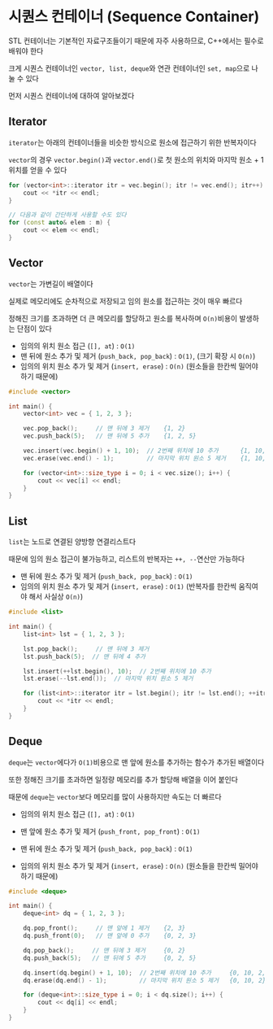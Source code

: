 # 시퀀스 컨테이너 (Sequence Container)

STL 컨테이너는 기본적인 자료구조들이기 때문에 자주 사용하므로, C++에서는 필수로 배워야 한다

크게 시퀀스 컨테이너인 `vector, list, deque`와 연관 컨테이너인 `set, map`으로 나눌 수 있다

먼저 시퀀스 컨테이너에 대하여 알아보겠다

## Iterator

`iterator`는 아래의 컨테이너들을 비슷한 방식으로 원소에 접근하기 위한 반복자이다

`vector`의 경우 `vector.begin()`과 `vector.end()`로 첫 원소의 위치와 마지막 원소 + 1위치를 얻을 수 있다

```c++
for (vector<int>::iterator itr = vec.begin(); itr != vec.end(); itr++) {
	cout << *itr << endl;
}

// 다음과 같이 간단하게 사용할 수도 있다
for (const auto& elem : m) {
    cout << elem << endl;
}
```

## Vector

`vector`는 가변길이 배열이다

실제로 메모리에도 순차적으로 저장되고 임의 원소를 접근하는 것이 매우 빠르다

정해진 크기를 초과하면 더 큰 메모리를 할당하고 원소를 복사하며 `O(n)`비용이 발생하는 단점이 있다

- 임의의 위치 원소 접근 (`[], at`) : `O(1)`
- 맨 뒤에 원소 추가 및 제거 (`push_back, pop_back`) : `O(1)`, (크기 확장 시 `O(n)`)
- 임의의 위치 원소 추가 및 제거 (`insert, erase`) : `O(n)` (원소들을 한칸씩 밀어야하기 때문에)

```C++
#include <vector>

int main() {
    vector<int> vec = { 1, 2, 3 };

    vec.pop_back();     // 맨 뒤에 3 제거    {1, 2}
    vec.push_back(5);   // 맨 뒤에 5 추가    {1, 2, 5}

    vec.insert(vec.begin() + 1, 10);  // 2번째 위치에 10 추가      {1, 10, 2, 5}
    vec.erase(vec.end() - 1);         // 마지막 위치 원소 5 제거    {1, 10, 2}

    for (vector<int>::size_type i = 0; i < vec.size(); i++) {
        cout << vec[i] << endl;
    }
}
```

## List

`list`는 노드로 연결된 양방향 연결리스트다

때문에 임의 원소 접근이 불가능하고, 리스트의 반복자는 `++, --`연산만 가능하다

- 맨 뒤에 원소 추가 및 제거 (`push_back, pop_back`) : `O(1)`
- 임의의 위치 원소 추가 및 제거 (`insert, erase`) : `O(1)` (반복자를 한칸씩 움직여야 해서 사실상 `O(n)`)

```C++
#include <list>

int main() {
	list<int> lst = { 1, 2, 3 };

	lst.pop_back();     // 맨 뒤에 3 제거
	lst.push_back(5);  // 맨 뒤에 4 추가

	lst.insert(++lst.begin(), 10);  // 2번째 위치에 10 추가
	lst.erase(--lst.end());  // 마지막 위치 원소 5 제거

	for (list<int>::iterator itr = lst.begin(); itr != lst.end(); ++itr) {
		cout << *itr << endl;
	}
}
```

## Deque

`deque`는 `vector`에다가 `O(1)`비용으로 맨 앞에 원소를 추가하는 함수가 추가된 배열이다

또한 정해진 크기를 초과하면 일정량 메모리를 추가 할당해 배열을 이어 붙인다

때문에 `deque`는 `vector`보다 메모리를 많이 사용하지만 속도는 더 빠르다

- 임의의 위치 원소 접근 (`[], at`) : `O(1)`

- 맨 앞에 원소 추가 및 제거 (`push_front, pop_front`) : `O(1)`

- 맨 뒤에 원소 추가 및 제거 (`push_back, pop_back`) : `O(1)`

- 임의의 위치 원소 추가 및 제거 (`insert, erase`) : `O(n)` (원소들을 한칸씩 밀어야하기 때문에)

```C++
#include <deque>

int main() {
    deque<int> dq = { 1, 2, 3 };

    dq.pop_front();     // 맨 앞에 1 제거    {2, 3}
    dq.push_front(0);   // 맨 앞에 0 추가    {0, 2, 3}

    dq.pop_back();     // 맨 뒤에 3 제거     {0, 2}
    dq.push_back(5);   // 맨 뒤에 5 추가     {0, 2, 5}

    dq.insert(dq.begin() + 1, 10);  // 2번째 위치에 10 추가     {0, 10, 2, 5}
    dq.erase(dq.end() - 1);         // 마지막 위치 원소 5 제거   {0, 10, 2}

    for (deque<int>::size_type i = 0; i < dq.size(); i++) {
        cout << dq[i] << endl;
    }
}
```
